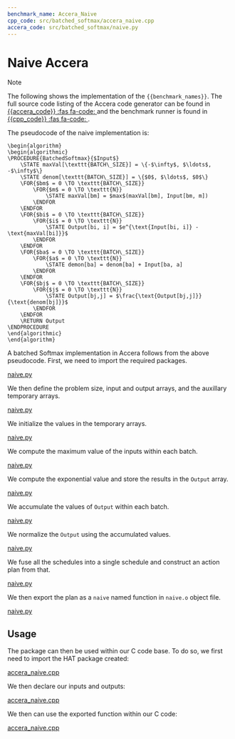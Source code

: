 ```yaml
---
benchmark_name: Accera_Naive
cpp_code: src/batched_softmax/accera_naive.cpp
accera_code: src/batched_softmax/naive.py
---
```

# Naive Accera

> [!Note]
> The following shows the implementation of the `{{benchmark_names}}`.
> The full source code listing of the Accera code generator can be found in  [{{accera_code}} :fas fa-code: ]({{accera_code}}) and the benchmark runner is found in [{{cpp_code}} :fas fa-code: ]({{cpp_code}}).
 

The pseudocode of the naive implementation is:

```algorithm
\begin{algorithm} 
\begin{algorithmic} 
\PROCEDURE{BatchedSoftmax}{$Input$}
    \STATE maxVal[\texttt{BATCH\_SIZE}] = \{-$\infty$, $\ldots$, -$\infty$\}
    \STATE denom[\texttt{BATCH\_SIZE}] = \{$0$, $\ldots$, $0$\}
    \FOR{$bm$ = 0 \TO \texttt{BATCH\_SIZE}} 
        \FOR{$m$ = 0 \TO \texttt{N}} 
            \STATE maxVal[bm] = $max$(maxVal[bm], Input[bm, m])
        \ENDFOR 
    \ENDFOR 
    \FOR{$bi$ = 0 \TO \texttt{BATCH\_SIZE}} 
        \FOR{$i$ = 0 \TO \texttt{N}} 
            \STATE Output[bi, i] = $e^{\text{Input[bi, i]} - \text{maxVal[bi]}}$
        \ENDFOR 
    \ENDFOR 
    \FOR{$ba$ = 0 \TO \texttt{BATCH\_SIZE}} 
        \FOR{$a$ = 0 \TO \texttt{N}} 
            \STATE demon[ba] = denom[ba] + Input[ba, a]
        \ENDFOR 
    \ENDFOR 
    \FOR{$bj$ = 0 \TO \texttt{BATCH\_SIZE}} 
        \FOR{$j$ = 0 \TO \texttt{N}} 
            \STATE Output[bj,j] = $\frac{\text{Output[bj,j]}}{\text{denom[bj]}}$ 
        \ENDFOR 
    \ENDFOR  
    \RETURN Output
\ENDPROCEDURE
\end{algorithmic}
\end{algorithm}
```

A batched Softmax implementation in Accera follows from the above pseudocode.
First, we need to import the required packages.

[naive.py](naive.py ':include :type=code python :fragment=import-package')

We then define the problem size, input and output arrays, and the auxillary temporary arrays.

[naive.py](naive.py ':include :type=code python :fragment=declare-input')

We initialize the values in the temporary arrays.

[naive.py](naive.py ':include :type=code python :fragment=init')

We compute the maximum value of the inputs within each batch.

[naive.py](naive.py ':include :type=code python :fragment=max')

We compute the exponential value and store the results in the `Output` array.

[naive.py](naive.py ':include :type=code python :fragment=exp')

We accumulate the values of `Output` within each batch.

[naive.py](naive.py ':include :type=code python :fragment=accum')

We normalize the `Output` using the accumulated values.

[naive.py](naive.py ':include :type=code python :fragment=div')

We fuse all the schedules into a single schedule and construct an action plan from that.

[naive.py](naive.py ':include :type=code python :fragment=fuse')

We then export the plan as a `naive` named function in `naive.o` object file.  

[naive.py](naive.py ':include :type=code python :fragment=export-package')


## Usage

The package can then be used within our C code base.
To do so, we first need to import the HAT package created:

[accera_naive.cpp](accera_naive.cpp ':include :type=code cpp :fragment=import-hat')

We then declare our inputs and outputs:

[accera_naive.cpp](accera_naive.cpp ':include :type=code cpp :fragment=declare-io')

We then can use the exported function within our C code:

[accera_naive.cpp](accera_naive.cpp ':include :type=code cpp :fragment=use-function')
